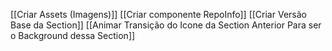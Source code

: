 [[Criar Assets (Imagens)]]
[[Criar componente RepoInfo]]
[[Criar Versão Base da Section]]
[[Animar Transição do Icone da Section Anterior Para ser o Background dessa Section]]
